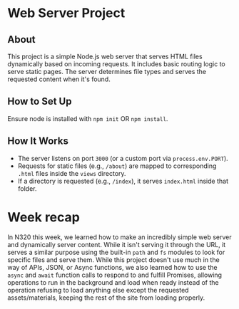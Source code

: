 # Web Server Project

## About

This project is a simple Node.js web server that serves HTML files dynamically based on incoming requests. It includes basic routing logic to serve static pages. The server determines file types and serves the requested content when it's found.

## How to Set Up

Ensure node is installed with `npm init` OR `npm install`.

## How It Works

- The server listens on port `3000` (or a custom port via `process.env.PORT`).
- Requests for static files (e.g., `/about`) are mapped to corresponding `.html` files inside the `views` directory.
- If a directory is requested (e.g., `/index`), it serves `index.html` inside that folder.

# Week recap

In N320 this week, we learned how to make an incredibly simple web server and dynamically server content. While it isn't serving it through the URL, it serves a similar purpose using the built-in `path` and `fs` modules to look for specific files and serve them. While this project doesn't use much in the way of APIs, JSON, or Async functions, we also learned how to use the `async` and `await` function calls to respond to and fulfill Promises, allowing operations to run in the background and load when ready instead of the operation refusing to load anything else except the requested assets/materials, keeping the rest of the site from loading properly.

